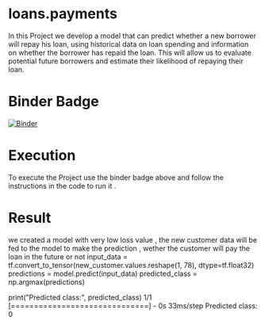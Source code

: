 # loans.payments
In this Project we develop a model that can predict whether a new borrower will repay his loan, using historical data on loan spending and information on whether the borrower has repaid the loan. This will allow us to evaluate potential future borrowers and estimate their likelihood of repaying their loan.


# Binder Badge 
[![Binder](https://mybinder.org/badge_logo.svg)](https://mybinder.org/v2/gh/OmarAfify10/loans.payments/HEAD)

# Execution 
To execute the Project use the binder badge above and follow the instructions in the code to run it .

# Result
we created a model with very low loss value , the new customer data will be fed to the model to make the prediction , wether the customer will pay the loan in the future or not 
input_data = tf.convert_to_tensor(new_customer.values.reshape(1, 78), dtype=tf.float32)
predictions = model.predict(input_data)
predicted_class = np.argmax(predictions)

print("Predicted class:", predicted_class)
1/1 [==============================] - 0s 33ms/step
Predicted class: 0
